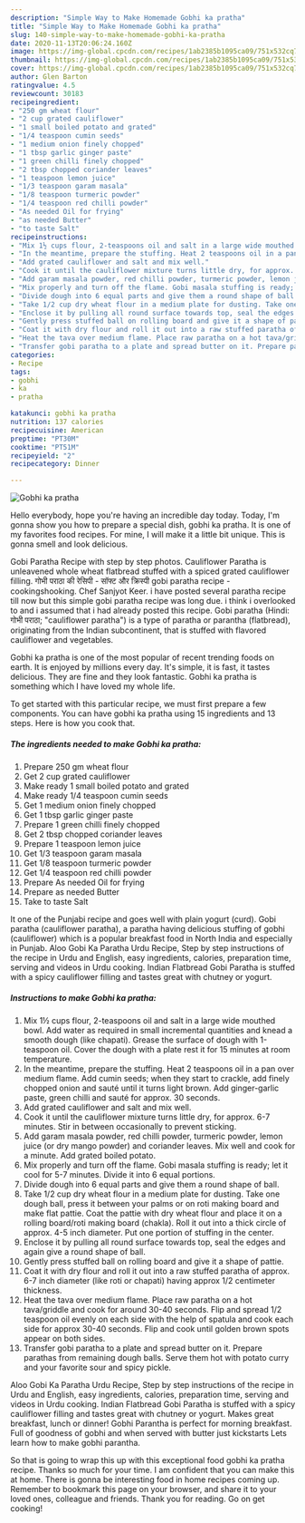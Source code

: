```yaml
---
description: "Simple Way to Make Homemade Gobhi ka pratha"
title: "Simple Way to Make Homemade Gobhi ka pratha"
slug: 140-simple-way-to-make-homemade-gobhi-ka-pratha
date: 2020-11-13T20:06:24.160Z
image: https://img-global.cpcdn.com/recipes/1ab2385b1095ca09/751x532cq70/gobhi-ka-pratha-recipe-main-photo.jpg
thumbnail: https://img-global.cpcdn.com/recipes/1ab2385b1095ca09/751x532cq70/gobhi-ka-pratha-recipe-main-photo.jpg
cover: https://img-global.cpcdn.com/recipes/1ab2385b1095ca09/751x532cq70/gobhi-ka-pratha-recipe-main-photo.jpg
author: Glen Barton
ratingvalue: 4.5
reviewcount: 30183
recipeingredient:
- "250 gm wheat flour"
- "2 cup grated cauliflower"
- "1 small boiled potato and grated"
- "1/4 teaspoon cumin seeds"
- "1 medium onion finely chopped"
- "1 tbsp garlic ginger paste"
- "1 green chilli finely chopped"
- "2 tbsp chopped coriander leaves"
- "1 teaspoon lemon juice"
- "1/3 teaspoon garam masala"
- "1/8 teaspoon turmeric powder"
- "1/4 teaspoon red chilli powder"
- "As needed Oil for frying"
- "as needed Butter"
- "to taste Salt"
recipeinstructions:
- "Mix 1½ cups flour, 2-teaspoons oil and salt in a large wide mouthed bowl. Add water as required in small incremental quantities and knead a smooth dough (like chapati). Grease the surface of dough with 1-teaspoon oil. Cover the dough with a plate rest it for 15 minutes at room temperature."
- "In the meantime, prepare the stuffing. Heat 2 teaspoons oil in a pan over medium flame. Add cumin seeds; when they start to crackle, add finely chopped onion and sauté until it turns light brown. Add ginger-garlic paste, green chilli and sauté for approx. 30 seconds."
- "Add grated cauliflower and salt and mix well."
- "Cook it until the cauliflower mixture turns little dry, for approx. 6-7 minutes. Stir in between occasionally to prevent sticking."
- "Add garam masala powder, red chilli powder, turmeric powder, lemon juice (or dry mango powder) and coriander leaves. Mix well and cook for a minute. Add grated boiled potato."
- "Mix properly and turn off the flame. Gobi masala stuffing is ready; let it cool for 5-7 minutes. Divide it into 6 equal portions."
- "Divide dough into 6 equal parts and give them a round shape of ball."
- "Take 1/2 cup dry wheat flour in a medium plate for dusting. Take one dough ball, press it between your palms or on roti making board and make flat pattie. Coat the pattie with dry wheat flour and place it on a rolling board/roti making board (chakla). Roll it out into a thick circle of approx. 4-5 inch diameter. Put one portion of stuffing in the center."
- "Enclose it by pulling all round surface towards top, seal the edges and again give a round shape of ball."
- "Gently press stuffed ball on rolling board and give it a shape of pattie."
- "Coat it with dry flour and roll it out into a raw stuffed paratha of approx. 6-7 inch diameter (like roti or chapati) having approx 1/2 centimeter thickness."
- "Heat the tava over medium flame. Place raw paratha on a hot tava/griddle and cook for around 30-40 seconds. Flip and spread 1/2 teaspoon oil evenly on each side with the help of spatula and cook each side for approx 30-40 seconds. Flip and cook until golden brown spots appear on both sides."
- "Transfer gobi paratha to a plate and spread butter on it. Prepare parathas from remaining dough balls. Serve them hot with potato curry and your favorite sour and spicy pickle."
categories:
- Recipe
tags:
- gobhi
- ka
- pratha

katakunci: gobhi ka pratha 
nutrition: 137 calories
recipecuisine: American
preptime: "PT30M"
cooktime: "PT51M"
recipeyield: "2"
recipecategory: Dinner

---
```



![Gobhi ka pratha](https://img-global.cpcdn.com/recipes/1ab2385b1095ca09/751x532cq70/gobhi-ka-pratha-recipe-main-photo.jpg)

Hello everybody, hope you're having an incredible day today. Today, I'm gonna show you how to prepare a special dish, gobhi ka pratha. It is one of my favorites food recipes. For mine, I will make it a little bit unique. This is gonna smell and look delicious.

Gobi Paratha Recipe with step by step photos. Cauliflower Paratha is unleavened whole wheat flatbread stuffed with a spiced grated cauliflower filling. गोभी पराठा की रेसिपी - सॉफ्ट और क्रिस्पी gobi paratha recipe - cookingshooking. Chef Sanjyot Keer. i have posted several paratha recipe till now but this simple gobi paratha recipe was long due. i think i overlooked to and i assumed that i had already posted this recipe. Gobi paratha (Hindi: गोभी पराठा; &#34;cauliflower paratha&#34;) is a type of paratha or parantha (flatbread), originating from the Indian subcontinent, that is stuffed with flavored cauliflower and vegetables.

Gobhi ka pratha is one of the most popular of recent trending foods on earth. It is enjoyed by millions every day. It's simple, it is fast, it tastes delicious. They are fine and they look fantastic. Gobhi ka pratha is something which I have loved my whole life.


To get started with this particular recipe, we must first prepare a few components. You can have gobhi ka pratha using 15 ingredients and 13 steps. Here is how you cook that.

<!--inarticleads1-->

##### The ingredients needed to make Gobhi ka pratha:

1. Prepare 250 gm wheat flour
1. Get 2 cup grated cauliflower
1. Make ready 1 small boiled potato and grated
1. Make ready 1/4 teaspoon cumin seeds
1. Get 1 medium onion finely chopped
1. Get 1 tbsp garlic ginger paste
1. Prepare 1 green chilli finely chopped
1. Get 2 tbsp chopped coriander leaves
1. Prepare 1 teaspoon lemon juice
1. Get 1/3 teaspoon garam masala
1. Get 1/8 teaspoon turmeric powder
1. Get 1/4 teaspoon red chilli powder
1. Prepare As needed Oil for frying
1. Prepare as needed Butter
1. Take to taste Salt


It one of the Punjabi recipe and goes well with plain yogurt (curd). Gobi paratha (cauliflower paratha), a paratha having delicious stuffing of gobhi (cauliflower) which is a popular breakfast food in North India and especially in Punjab. Aloo Gobi Ka Paratha Urdu Recipe, Step by step instructions of the recipe in Urdu and English, easy ingredients, calories, preparation time, serving and videos in Urdu cooking. Indian Flatbread Gobi Paratha is stuffed with a spicy cauliflower filling and tastes great with chutney or yogurt. 

<!--inarticleads2-->

##### Instructions to make Gobhi ka pratha:

1. Mix 1½ cups flour, 2-teaspoons oil and salt in a large wide mouthed bowl. Add water as required in small incremental quantities and knead a smooth dough (like chapati). Grease the surface of dough with 1-teaspoon oil. Cover the dough with a plate rest it for 15 minutes at room temperature.
1. In the meantime, prepare the stuffing. Heat 2 teaspoons oil in a pan over medium flame. Add cumin seeds; when they start to crackle, add finely chopped onion and sauté until it turns light brown. Add ginger-garlic paste, green chilli and sauté for approx. 30 seconds.
1. Add grated cauliflower and salt and mix well.
1. Cook it until the cauliflower mixture turns little dry, for approx. 6-7 minutes. Stir in between occasionally to prevent sticking.
1. Add garam masala powder, red chilli powder, turmeric powder, lemon juice (or dry mango powder) and coriander leaves. Mix well and cook for a minute. Add grated boiled potato.
1. Mix properly and turn off the flame. Gobi masala stuffing is ready; let it cool for 5-7 minutes. Divide it into 6 equal portions.
1. Divide dough into 6 equal parts and give them a round shape of ball.
1. Take 1/2 cup dry wheat flour in a medium plate for dusting. Take one dough ball, press it between your palms or on roti making board and make flat pattie. Coat the pattie with dry wheat flour and place it on a rolling board/roti making board (chakla). Roll it out into a thick circle of approx. 4-5 inch diameter. Put one portion of stuffing in the center.
1. Enclose it by pulling all round surface towards top, seal the edges and again give a round shape of ball.
1. Gently press stuffed ball on rolling board and give it a shape of pattie.
1. Coat it with dry flour and roll it out into a raw stuffed paratha of approx. 6-7 inch diameter (like roti or chapati) having approx 1/2 centimeter thickness.
1. Heat the tava over medium flame. Place raw paratha on a hot tava/griddle and cook for around 30-40 seconds. Flip and spread 1/2 teaspoon oil evenly on each side with the help of spatula and cook each side for approx 30-40 seconds. Flip and cook until golden brown spots appear on both sides.
1. Transfer gobi paratha to a plate and spread butter on it. Prepare parathas from remaining dough balls. Serve them hot with potato curry and your favorite sour and spicy pickle.


Aloo Gobi Ka Paratha Urdu Recipe, Step by step instructions of the recipe in Urdu and English, easy ingredients, calories, preparation time, serving and videos in Urdu cooking. Indian Flatbread Gobi Paratha is stuffed with a spicy cauliflower filling and tastes great with chutney or yogurt. Makes great breakfast, lunch or dinner! Gobhi Parantha is perfect for morning breakfast. Full of goodness of gobhi and when served with butter just kickstarts Lets learn how to make gobhi parantha. 

So that is going to wrap this up with this exceptional food gobhi ka pratha recipe. Thanks so much for your time. I am confident that you can make this at home. There is gonna be interesting food in home recipes coming up. Remember to bookmark this page on your browser, and share it to your loved ones, colleague and friends. Thank you for reading. Go on get cooking!

